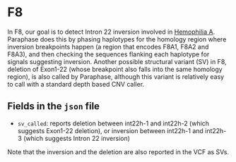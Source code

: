 # F8

In F8, our goal is to detect Intron 22 inversion involved in [Hemophilia A](https://www.ncbi.nlm.nih.gov/books/NBK1404/). Paraphase does this by phasing haplotypes for the homology region where inversion breakpoints happen (a region that encodes F8A1, F8A2 and F8A3), and then checking the sequences flanking each haplotype for signals suggesting inversion. Another possible structural variant (SV) in F8, deletion of Exon1-22 (whose breakpoint also falls into the same homology region), is also called by Paraphase, although this variant is relatively easy to call with a standard depth based CNV caller. 

## Fields in the `json` file

- `sv_called`: reports deletion between int22h-1 and int22h-2 (which suggests Exon1-22 deletion), or inversion between int22h-1 and int22h-3 (which suggests Intron 22 inversion)

Note that the inversion and the deletion are also reported in the VCF as SVs. 
